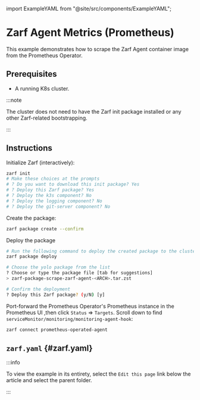 import ExampleYAML from "@site/src/components/ExampleYAML";

# Zarf Agent Metrics (Prometheus)

This example demonstrates how to scrape the Zarf Agent container image from the Prometheus Operator.

## Prerequisites

- A running K8s cluster.

:::note

The cluster does not need to have the Zarf init package installed or any other Zarf-related bootstrapping.

:::

## Instructions

Initialize Zarf (interactively):

```bash
zarf init
# Make these choices at the prompts
# ? Do you want to download this init package? Yes
# ? Deploy this Zarf package? Yes
# ? Deploy the k3s component? No
# ? Deploy the logging component? No
# ? Deploy the git-server component? No
```

Create the package:

```bash
zarf package create --confirm
```

Deploy the package

```bash
# Run the following command to deploy the created package to the cluster
zarf package deploy

# Choose the yolo package from the list
? Choose or type the package file [tab for suggestions]
> zarf-package-scrape-zarf-agent-<ARCH>.tar.zst

# Confirm the deployment
? Deploy this Zarf package? (y/N) [y]
```

Port-forward the Prometheus Operator's Prometheus instance in the Prometheus UI ,then click `Status` => `Targets`. Scroll down to find `serviceMonitor/monitoring/monitoring-agent-hook`:

```bash
zarf connect prometheus-operated-agent
```


## `zarf.yaml` {#zarf.yaml}

:::info

To view the example in its entirety, select the `Edit this page` link below the article and select the parent folder.

:::

<ExampleYAML example="scraping-zarf-agent" showLink={false} />
